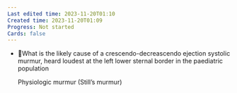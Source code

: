 ```yaml
---
Last edited time: 2023-11-20T01:10
Created time: 2023-11-20T01:09
Progress: Not started
Cards: false
---
```

- 🍒What is the likely cause of a crescendo-decreascendo ejection systolic murmur, heard loudest at the left lower sternal border in the paediatric population
    
    Physiologic murmur (Still’s murmur)